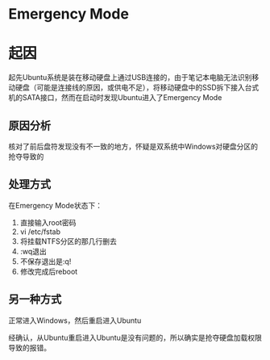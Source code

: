 # Emergency Mode

# 起因

起先Ubuntu系统是装在移动硬盘上通过USB连接的，由于笔记本电脑无法识别移动硬盘（可能是连接线的原因，或供电不足），将移动硬盘中的SSD拆下接入台式机的SATA接口，然而在启动时发现Ubuntu进入了Emergency Mode

## 原因分析

核对了前后盘符发现没有不一致的地方，怀疑是双系统中Windows对硬盘分区的抢夺导致的

## 处理方式

在Emergency Mode状态下：
1. 直接输入root密码
2. vi /etc/fstab
3. 将挂载NTFS分区的那几行删去
4. :wq退出
5. 不保存退出是:q!
6. 修改完成后reboot

## 另一种方式

正常进入Windows，然后重启进入Ubuntu

经确认，从Ubuntu重启进入Ubuntu是没有问题的，所以确实是抢夺硬盘加载权限导致的报错。
<!--stackedit_data:
eyJoaXN0b3J5IjpbLTE1NTAyNzE4NTksMTkwMDAxOTY4OSwxND
gxNjQ4MTZdfQ==
-->